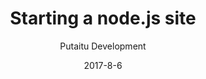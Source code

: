 ---
title: 'Starting a node.js site'
description: 'Creating a site using HashBrown and node.js'
sections:
    -
        template: richTextSection
        text: "<h2 id=\"prerequisites\">Prerequisites</h2>\n<p>For this guide, we&#39;ll be using express and the <a href=\"https://github.com/Putaitu/hashbrown-cms/tree/node-driver\">HashBrown node.js driver</a></p>\n<pre><code>$ npm install --save express hashbrown-driver body-parser pug\n</code></pre><p>We need the <code>body-parser</code> package to allow pushing content changes, as they are consumed via a REST API.<br>In this example, we&#39;re using <code>pug</code> for templating, but that&#39;s up to you.</p>\n<p>We also need to create our template folders:</p>\n<pre><code>$ mkdir views\n$ mkdir views/pages\n$ mkdir views/partials\n</code></pre><h2 id=\"server\">Server</h2>\n<p>A quick server setup like this will work:</p>\n<pre><code class=\"lang-javascript\">&#39;use strict&#39;;\n\nconst Path = require(&#39;path&#39;);\nconst Express = require(&#39;express&#39;);\nconst HashBrown = require(&#39;hashbrown-driver&#39;);\nconst BodyParser = require(&#39;body-parser&#39;);\n\nconst PORT = 8000;\nconst APP_ROOT = Path.resolve(__dirname);\n\n// Express\nlet app = Express();\napp.use(BodyParser.json({limit: &#39;50mb&#39;}));\napp.use(BodyParser.urlencoded({extended: true}));\napp.use(Express.static(APP_ROOT + &#39;/public&#39;));\napp.use(&#39;/media&#39;, Express.static(APP_ROOT + &#39;/hashbrown/storage/media&#39;));\napp.set(&#39;view engine&#39;, &#39;pug&#39;);\napp.set(&#39;views&#39;, APP_ROOT + &#39;/views/pages&#39;);\n\n// HashBrown driver\nHashBrown.init(app);\n\n// Routes\napp.get(&#39;*&#39;, (req, res) =&gt; {\n    HashBrown.content.getByUrl(req.originalUrl)\n    .then((content) =&gt; {\n        res.render(content.template, content);\n    })\n    .catch((e) =&gt; {\n        res.status(404).send(e.message);\n    });\n});\n\n// Start server\nlet server = app.listen(PORT, &#39;0.0.0.0&#39;);\n</code></pre>\n"
meta:
    id: 50206727b65fd2aab0e801e81407420ecd516042
    parentId: bf70856caed6633b734d5b0e7b61a651305571f1
    language: en
date: '2017-8-6'
author: 'Putaitu Development'
permalink: /guides/starting-a-nodejs-site/
layout: sectionPage
---